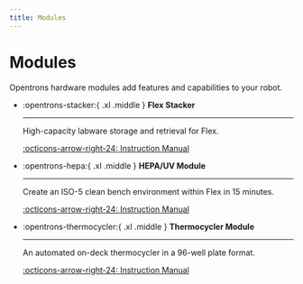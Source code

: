 ```yaml
---
title: Modules
---
```


# Modules

<style>
    .xl {
        font-size: 1.5 rem;
    }
</style>

Opentrons hardware modules add features and capabilities to your robot.

<div class="grid cards" markdown>

-   :opentrons-stacker:{ .xl .middle } __Flex Stacker__

    ---

    High-capacity labware storage and retrieval for Flex.

    [:octicons-arrow-right-24: Instruction Manual](../stacker-manual/index.md)

-   :opentrons-hepa:{ .xl .middle } __HEPA/UV Module__

    ---

    Create an ISO-5 clean bench environment within Flex in 15 minutes.

    [:octicons-arrow-right-24: Instruction Manual](../hepa-uv/index.md)

-   :opentrons-thermocycler:{ .xl .middle } __Thermocycler Module__

    ---

    An automated on-deck thermocycler in a 96-well plate format.

    [:octicons-arrow-right-24: Instruction Manual](../thermocycler-manual/index.md)

</div>